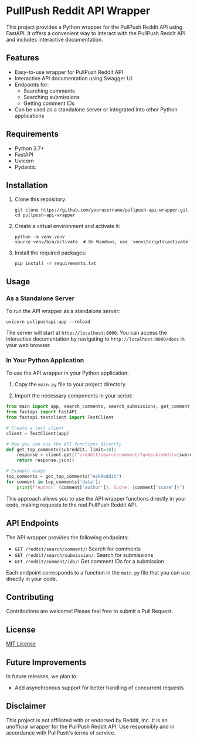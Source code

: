 # PullPush Reddit API Wrapper

This project provides a Python wrapper for the PullPush Reddit API using FastAPI. It offers a convenient way to interact with the PullPush Reddit API and includes interactive documentation.

## Features

- Easy-to-use wrapper for PullPush Reddit API
- Interactive API documentation using Swagger UI
- Endpoints for:
  - Searching comments
  - Searching submissions
  - Getting comment IDs
- Can be used as a standalone server or integrated into other Python applications

## Requirements

- Python 3.7+
- FastAPI
- Uvicorn
- Pydantic

## Installation

1. Clone this repository:
   ```
   git clone https://github.com/yourusername/pullpush-api-wrapper.git
   cd pullpush-api-wrapper
   ```

2. Create a virtual environment and activate it:
   ```
   python -m venv venv
   source venv/bin/activate  # On Windows, use `venv\Scripts\activate`
   ```

3. Install the required packages:
   ```
   pip install -r requirements.txt
   ```

## Usage

### As a Standalone Server

To run the API wrapper as a standalone server:

```
uvicorn pullpushapi:app --reload
```

The server will start at `http://localhost:8000`. You can access the interactive documentation by navigating to `http://localhost:8000/docs` in your web browser.

### In Your Python Application

To use the API wrapper in your Python application:

1. Copy the `main.py` file to your project directory.

2. Import the necessary components in your script:

```python
from main import app, search_comments, search_submissions, get_comment_ids
from fastapi import FastAPI
from fastapi.testclient import TestClient

# Create a test client
client = TestClient(app)

# Now you can use the API functions directly
def get_top_comments(subreddit, limit=10):
    response = client.get(f"/reddit/search/comment/?q=&subreddit={subreddit}&size={limit}&sort=desc")
    return response.json()

# Example usage
top_comments = get_top_comments("AskReddit")
for comment in top_comments['data']:
    print(f"Author: {comment['author']}, Score: {comment['score']}")
```

This approach allows you to use the API wrapper functions directly in your code, making requests to the real PullPush Reddit API.

## API Endpoints

The API wrapper provides the following endpoints:

- `GET /reddit/search/comment/`: Search for comments
- `GET /reddit/search/submission/`: Search for submissions
- `GET /reddit/comment/ids/`: Get comment IDs for a submission

Each endpoint corresponds to a function in the `main.py` file that you can use directly in your code.

## Contributing

Contributions are welcome! Please feel free to submit a Pull Request.

## License

[MIT License](LICENSE)

## Future Improvements

In future releases, we plan to:
- Add asynchronous support for better handling of concurrent requests

## Disclaimer

This project is not affiliated with or endorsed by Reddit, Inc. It is an unofficial wrapper for the PullPush Reddit API. Use responsibly and in accordance with PullPush's terms of service.